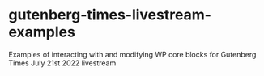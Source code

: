 # gutenberg-times-livestream-examples

Examples of interacting with and modifying WP core blocks for Gutenberg Times July 21st 2022 livestream
